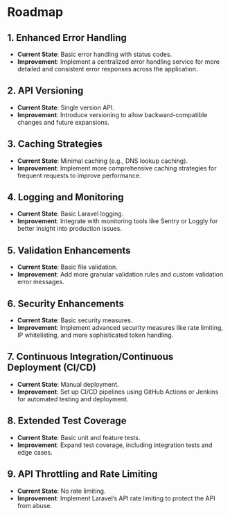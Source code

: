 # Roadmap

## 1. **Enhanced Error Handling**
- **Current State**: Basic error handling with status codes.
- **Improvement**: Implement a centralized error handling service for more detailed and consistent error responses across the application.

## 2. **API Versioning**
- **Current State**: Single version API.
- **Improvement**: Introduce versioning to allow backward-compatible changes and future expansions.

## 3. **Caching Strategies**
- **Current State**: Minimal caching (e.g., DNS lookup caching).
- **Improvement**: Implement more comprehensive caching strategies for frequent requests to improve performance.

## 4. **Logging and Monitoring**
- **Current State**: Basic Laravel logging.
- **Improvement**: Integrate with monitoring tools like Sentry or Loggly for better insight into production issues.

## 5. **Validation Enhancements**
- **Current State**: Basic file validation.
- **Improvement**: Add more granular validation rules and custom validation error messages.

## 6. **Security Enhancements**
- **Current State**: Basic security measures.
- **Improvement**: Implement advanced security measures like rate limiting, IP whitelisting, and more sophisticated token handling.

## 7. **Continuous Integration/Continuous Deployment (CI/CD)**
- **Current State**: Manual deployment.
- **Improvement**: Set up CI/CD pipelines using GitHub Actions or Jenkins for automated testing and deployment.

## 8. **Extended Test Coverage**
- **Current State**: Basic unit and feature tests.
- **Improvement**: Expand test coverage, including integration tests and edge cases.

## 9. **API Throttling and Rate Limiting**
- **Current State**: No rate limiting.
- **Improvement**: Implement Laravel’s API rate limiting to protect the API from abuse.

